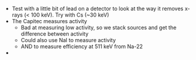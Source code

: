 - Test with a little bit of lead on a detector to look at the way it removes x-rays (< 100 keV). Try with Cs (~30 keV) 
- The Capitec measures activity
	- Bad at measuring low activity, so we stack sources and get the difference between activity
	- Could also use NaI to measure activity
	- AND to measure efficiency at 511 keV from Na-22
- 